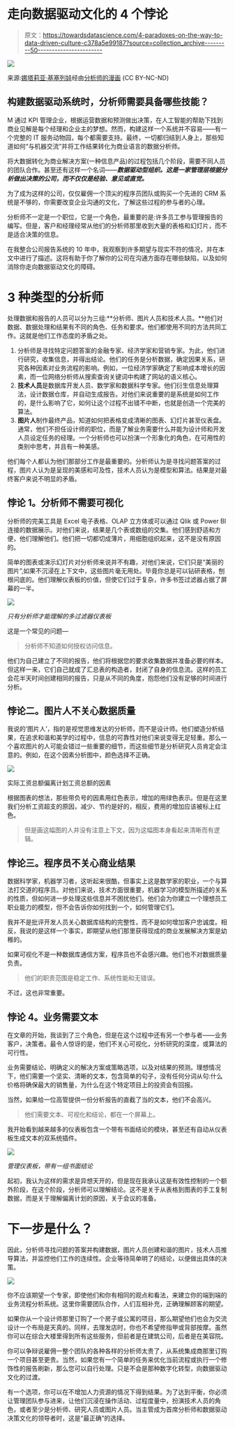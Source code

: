 # 走向数据驱动文化的 4 个悖论

> 原文：<https://towardsdatascience.com/4-paradoxes-on-the-way-to-data-driven-culture-c378a5e99187?source=collection_archive---------50----------------------->

![](img/9a69c9c8151ad26692e506897067ef02.png)

来源:[娜塔莉亚·基塞列娃](https://medium.com/@eolay13)经由[分析师的漫画](https://static.tildacdn.com/tild6138-3639-4865-b037-626433373962/3profi.png) (CC BY-NC-ND)

## 构建数据驱动系统时，分析师需要具备哪些技能？

M 通过 KPI 管理企业，根据运营数据和预测做出决策，在人工智能的帮助下找到商业见解是每个经理和企业主的梦想。然而，构建这样一个系统并不容易——有一个完整的 IT 服务动物园，每个都需要支持。最终，一切都归结到人身上，那些知道如何“与机器交流”并将工作结果转化为商业语言的数据分析师。

将大数据转化为商业解决方案(一种信息产品)的过程包括几个阶段，需要不同人员的团队合作。甚至还有这样一个名词——***数据驱动型组织。这是一家管理层根据分析做出决策的公司，而不仅仅是经验、意见或直觉。***

为了成为这样的公司，仅仅雇佣一个顶尖的程序员团队或购买一个先进的 CRM 系统是不够的，你需要改变企业沟通的文化，了解这些过程的参与者的心理。

分析师不一定是一个职位，它是一个角色，最重要的是:许多员工参与管理报告的编写。但是，客户和经理经常从他们的分析师那里收到大量的表格和幻灯片，而不是适合决策的信息。

在我整合公司报告系统的 10 年中，我观察到许多期望与现实不符的情况，并在本文中进行了描述。这将有助于你了解你的公司在沟通方面存在哪些缺陷，以及如何消除你走向数据驱动文化的障碍。

# 3 种类型的分析师

处理数据和报告的人员可以分为三组:**分析师、图片人员和技术人员。**他们对数据、数据处理和结果有不同的角色、任务和要求。他们都使用不同的方法共同工作。这就是他们工作态度的矛盾之处。

1.  分析师是寻找特定问题答案的金融专家、经济学家和营销专家。为此，他们进行研究，收集信息，并得出结论。他们的任务是分析数据，确定因果关系，研究各种因素对业务流程的影响。例如，一位经济学家确定了影响成本增长的因素，而一位网络分析师从搜索查询关键词中构建了网站的语义核心。
2.  **技术人员**是数据库开发人员、数学家和数据科学专家。他们衍生信息处理算法，设计数据仓库，并自动生成报告。对他们来说重要的是系统是如何工作的，是什么影响了它，如何让这个过程不出错不中断，也就是创造一个完美的算法。
3.  **图片人**制作最终产品，知道如何把表格变成清晰的图表、幻灯片甚至仪表盘。通常，他们不担任设计师的职位，而是了解业务需要什么并能为设计师和开发人员设定任务的经理。一个分析师也可以扮演一个形象化的角色，在可用性的类别中思考，并且有一种美感。

他们每个人都认为他们那部分工作是最重要的。分析师认为是寻找问题答案的过程，图片人认为是呈现的美感和可及性，技术人员认为是模型和算法。结果是对最终客户来说不明显的矛盾。

## 悖论 1。分析师不需要可视化

分析师的完美工具是 Excel 电子表格、OLAP 立方体或可以通过 Qlik 或 Power BI 连接的数据展示。对他们来说，结果是几个表或数组的交集。他们感到舒适和方便，他们理解他们。他们把一切都切成薄片，用细胞组织起来，这不是没有原因的。

简单的图表或演示幻灯片对分析师来说并不有趣，对他们来说，它们只是“美丽的图片”,如果不沉浸在上下文中，这些图片毫无用处。毕竟你总是可以钻研表格，刨根问底的。他们理解仪表板的价值，但使它们过于复杂，许多书签过滤器占据了屏幕的一半。

![](img/e79cbef7718d010523cbbbd8171b84ab.png)

*只有分析师才能理解的多过滤器仪表板*

这是一个常见的问题—

> 分析师不知道如何授权访问信息。

他们为自己建立了不同的报告，他们将根据您的要求收集数据并准备必要的样本。但这样一来，它们自己就成了汇总表的构造者，封闭了自身的信息流。这样的员工会花半天时间创建相同的报告，只是从不同的角度，抱怨他们没有足够的时间进行分析。

## 悖论二。图片人不关心数据质量

我说的‘图片人’，指的是视觉思维发达的分析师，而不是设计师。他们塑造分析结果，在追求和谐和美学的过程中，信息的可靠性对他们来说变得无足轻重。那么一个喜欢图片的人可能会错过一些重要的细节，而这些细节是分析研究人员肯定会注意的。例如，在这个因素分析图中，颜色选择不正确。

![](img/b12a1d785b9efb8c0b55d2ed867a696d.png)

实际工资总额偏离计划工资总额的因素

根据图表的想法，那些带负号的因素用红色表示，增加的用绿色表示。但是在这里我们分析工资超支的原因，减少、节约是好的，相反，费用的增加应该被标上红色。

> 但是画这幅图的人并没有注意上下文，因为这幅图本身看起来清晰而有逻辑。

## 悖论三。程序员不关心商业结果

数据科学家，机器学习者，这听起来很酷，但事实上这是数学家的职业，一个与算法打交道的程序员。对他们来说，技术方面很重要，机器学习的模型所描述的关系的性质，但如何进一步处理这些信息并不困扰他们。他们会为你建立一个理想员工职业能力的模型，但不会告诉你如何找到一个，如何管理它们。

我并不是批评开发人员关心数据库结构的完整性，而不是如何增加客户忠诚度。相反，我说的是这样一个事实，即期望从他们那里获得现成的商业发展解决方案是幼稚的。

如果可视化不是一种数据库通信方案，程序员也不会感兴趣。他们也不对数据质量负责。

> 他们的职责范围是稳定工作、系统性能和无错误。

不过，这也非常重要。

## 悖论 4。业务需要文本

在文章的开始，我谈到了三个角色，但是在这个过程中还有另一个参与者——业务客户，决策者。最令人惊讶的是，他们不关心可视化，分析研究的深度，或算法的可行性。

业务需要结论、明确定义的解决方案或策略选项，以及对结果的预测。理想情况下，他们需要一个坚实、清晰的文本，包含简单的句子，没有任何分词从句:什么价格将确保最大的销售量，为什么在这个特定项目上的投资会有回报。

当然，如果给一位高管提供一份分析报告的直截了当的文本，他们不会高兴。

> 他们需要文本、可视化和结论，都在一个屏幕上。

我开始看到越来越多的仪表板包含一个带有书面结论的模块，甚至还有自动从仪表板生成文本的双系统插件。

![](img/cffaf3622116e84c52497f2fc6ecc29a.png)

*管理仪表板，带有一组书面结论*

起初，我认为这样的需求是异想天开的，但是现在我承认这是有效性控制的一个额外阶段，在这个阶段，分析师可以理解结论。这不是关于从表格到图表的手工复制数据，而是关于理解偏离计划的原因，关于会议的准备。

# 下一步是什么？

因此，分析师寻找问题的答案并构建数据，图片人员创建和谐的图片，技术人员推导算法，并监控他们工作的连续性。企业等待简单明了的结论，以便做出具体的决策。

![](img/816e39d6531f9ff12d268703152b6020.png)

你不应该期望一个专家，即使他们和你有相同的观点和看法，来建立你的端到端的业务流程分析系统。这里你需要团队合作，人们互相补充，正确理解顾客的期望。

如果你从一个设计师那里订购了一个房子或公寓的项目，那么期望他们也会为交流设计一个布局是天真的。同样，去理发店时，你也不希望修指甲或背部按摩。虽然你可以在综合大楼里得到所有这些服务，但前者是在建筑公司，后者是在美容院。

你可以争辩说雇佣一整个团队的各种各样的分析师太贵了，从系统集成商那里订购一个项目甚至更贵。当然，如果您有一个简单的任务来优化当前流程或执行一个修饰性的报告刷新，那么您可以自行处理。只是不会是那种数字化转型，向数据驱动文化的过渡。

有一个选项，你可以在不增加人力资源的情况下得到结果。为了达到平衡，你必须让管理团队参与进来，让他们沉浸在操作活动、过程度量中，扮演技术人员的角色，或者至少是分析师、研究人员或图片人员。当主管成为首席分析师和数据驱动决策文化的领导者时，这是“最正确”的选择。